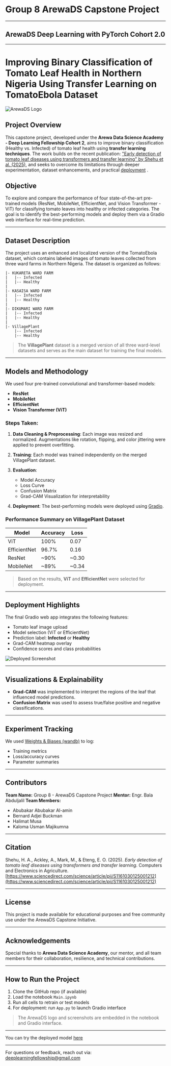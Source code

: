 
# Group 8 ArewaDS Capstone Project
------------------------------------------------------------------------------------ 
## ArewaDS Deep Learning with PyTorch Cohort 2.0
------------------------------------------------------------------------------------

# Improving Binary Classification of Tomato Leaf Health in Northern Nigeria Using Transfer Learning on TomatoEbola Dataset

![ArewaDS Logo](ArewaDS_logo.PNG)

## Project Overview

This capstone project, developed under the **Arewa Data Science Academy - Deep Learning Fellowship Cohort 2**, aims to improve binary classification (Healthy vs. Infected) of tomato leaf health using **transfer learning techniques**. The work builds on the recent publication: ["Early detection of tomato leaf diseases using transformers and transfer learning" by Shehu et al. (2025)](https://www.sciencedirect.com/science/article/pii/S1161030125001212), and seeks to overcome its limitations through deeper experimentation, dataset enhancements, and practical [deployment](https://huggingface.co/spaces/alamin3141/AREWADS_CAPSTONE_PROJECT-GROUP8)
.

## Objective

To explore and compare the performance of four state-of-the-art pre-trained models (ResNet, MobileNet, EfficientNet, and Vision Transformer - ViT) for classifying tomato leaves into healthy or infected categories. The goal is to identify the best-performing models and deploy them via a Gradio web interface for real-time prediction.

---

## Dataset Description

The project uses an enhanced and localized version of the TomatoEbola dataset, which contains labeled images of tomato leaves collected from three ward farms in Northern Nigeria. The dataset is organized as follows:

```
|- KUKARETA WARD FARM
|   |-- Infected
|   |-- Healthy
|
|- KASAISA WARD FARM
|   |-- Infected
|   |-- Healthy
|
|- DIKUMARI WARD FARM
|   |-- Infected
|   |-- Healthy
|
|- VillagePlant
    |-- Infected
    |-- Healthy
```

> The **VillagePlant** dataset is a merged version of all three ward-level datasets and serves as the main dataset for training the final models.

---

## Models and Methodology

We used four pre-trained convolutional and transformer-based models:

* **ResNet**
* **MobileNet**
* **EfficientNet**
* **Vision Transformer (ViT)**

### Steps Taken:

1. **Data Cleaning & Preprocessing**: Each image was resized and normalized. Augmentations like rotation, flipping, and color jittering were applied to prevent overfitting.
2. **Training**: Each model was trained independently on the merged VillagePlant dataset.
3. **Evaluation**:

   * Model Accuracy
   * Loss Curve
   * Confusion Matrix
   * Grad-CAM Visualization for interpretability
4. **Deployment**: The best-performing models were deployed using [Gradio](https://www.gradio.app/).

### Performance Summary on VillagePlant Dataset

| Model        | Accuracy | Loss   |
| ------------ | -------- | ------ |
| ViT          | 100%     | 0.07   |
| EfficientNet | 96.7%    | 0.16   |
| ResNet       | \~90%    | \~0.30 |
| MobileNet    | \~89%    | \~0.34 |

> Based on the results, **ViT** and **EfficientNet** were selected for deployment.

---

## Deployment Highlights

The final Gradio web app integrates the following features:

* Tomato leaf image upload
* Model selection (ViT or EfficientNet)
* Prediction label: **Infected** or **Healthy**
* Grad-CAM heatmap overlay
* Confidence scores and class probabilities

![Deployed Screenshot](Screenshot%20\(32\).png)

---

## Visualizations & Explainability

* **Grad-CAM** was implemented to interpret the regions of the leaf that influenced model predictions.
* **Confusion Matrix** was used to assess true/false positive and negative classifications.

---

## Experiment Tracking

We used [Weights & Biases (wandb)](https://wandb.ai/) to log:

* Training metrics
* Loss/accuracy curves
* Parameter summaries

---

## Contributors

**Team Name:** Group 8 - ArewaDS Capstone Project
**Mentor:** Engr. Bala Abduljalil
**Team Members:**

* Abubakar Abubakar Al-amin
* Bernard Adjei Buckman
* Halimat Musa
* Kaloma Usman Majikumna

---

## Citation

Shehu, H. A., Ackley, A., Mark, M., & Eteng, E. O. (2025). *Early detection of tomato leaf diseases using transformers and transfer learning*. Computers and Electronics in Agriculture. [https://www.sciencedirect.com/science/article/pii/S1161030125001212](https://www.sciencedirect.com/science/article/pii/S1161030125001212)

---

## License

This project is made available for educational purposes and free community use under the ArewaDS Capstone Initiative.

---

## Acknowledgements

Special thanks to **Arewa Data Science Academy**, our mentor, and all team members for their collaboration, resilience, and technical contributions.

---

## How to Run the Project

1. Clone the GitHub repo (if available)
2. Load the notebook `Main.ipynb`
3. Run all cells to retrain or test models
4. For deployment: run `App.py` to launch Gradio interface 

> The ArewaDS logo and screenshots are embedded in the notebook and Gradio interface.

---
You can try the deployed model [here](https://huggingface.co/spaces/alamin3141/AREWADS_CAPSTONE_PROJECT-GROUP8)

---
For questions or feedback, reach out via: [deeplearningfellowship@gmail.com](mailto:deeplearningfellowship@gmail.com)


